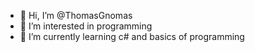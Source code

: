 - 👋 Hi, I’m @ThomasGnomas
- 👀 I’m interested in programming
- 🌱 I’m currently learning c# and basics of programming

<!---
ThomasGnomas/ThomasGnomas is a ✨ special ✨ repository because its `README.md` (this file) appears on your GitHub profile.
You can click the Preview link to take a look at your changes.
- 💞️ I’m looking to collaborate on ...
--->
